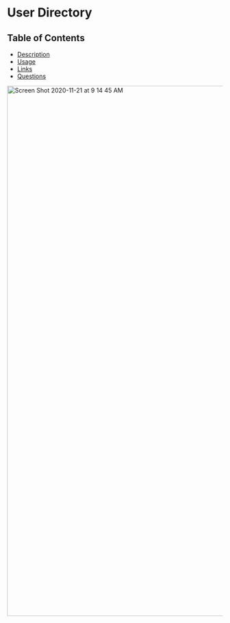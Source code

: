 # User Directory

## Table of Contents
* [Description](#description)
* [Usage](#usage)
* [Links](#links)
* [Questions](#questions)

<img width="1238" alt="Screen Shot 2020-11-21 at 9 14 45 AM" src="https://user-images.githubusercontent.com/65522080/99880258-6b6e6e00-2be0-11eb-917b-d092750ed266.png">
